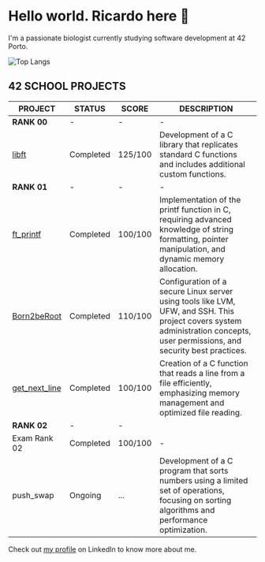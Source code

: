 # Hello world. Ricardo here 👋
I'm a passionate biologist currently studying software development at 42 Porto.

![Top Langs](https://github-readme-stats.vercel.app/api/top-langs/?username=ricvrdv&layout=compact&theme=merko)

## 42 SCHOOL PROJECTS
| PROJECT                                                   | STATUS    | SCORE   | DESCRIPTION |
| --------------------------------------------------------- | --------- | ------- | ----------- |
| **RANK 00**                                           | -         | -       | -           |
| [libft](https://github.com/ricvrdv/libft)                 | Completed | 125/100 | Development of a C library that replicates standard C functions and includes additional custom functions. |
| **RANK 01**                                           | -         | -       | - |
| [ft_printf](https://github.com/ricvrdv/ft_printf)         | Completed | 100/100 | Implementation of the printf function in C, requiring advanced knowledge of string formatting, pointer manipulation, and dynamic memory allocation. |
| [Born2beRoot](https://github.com/ricvrdv/Born2beRoot)     | Completed | 110/100 | Configuration of a secure Linux server using tools like LVM, UFW, and SSH. This project covers system administration concepts, user permissions, and security best practices. |
| [get_next_line](https://github.com/ricvrdv/get_next_line) | Completed | 100/100 | Creation of a C function that reads a line from a file efficiently, emphasizing memory management and optimized file reading. |
| **RANK 02**                                           | -         | -       |
| Exam Rank 02                                              | Completed | 100/100 | - |
| push_swap                                                 | Ongoing   | ...     | Development of a C program that sorts numbers using a limited set of operations, focusing on sorting algorithms and performance optimization. |

Check out [my profile](https://www.linkedin.com/in/ricardo-costa-garcia/) on LinkedIn to know more about me.
